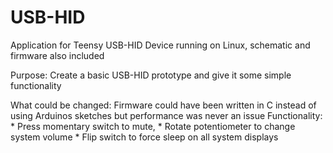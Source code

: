 # USB-HID
Application for Teensy USB-HID Device running on Linux, schematic and firmware also included

Purpose: Create a basic USB-HID prototype and give it some simple functionality

What could be changed: Firmware could have been written in C instead of using Arduinos sketches but performance was never an issue
Functionality: 
                * Press momentary switch to mute, 
                * Rotate potentiometer to change system volume
                * Flip switch to force sleep on all system displays
